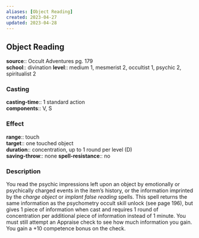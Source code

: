```yaml
---
aliases: [Object Reading]
created: 2023-04-27
updated: 2023-04-28
---
```


## Object Reading

**source**:: Occult Adventures pg. 179  
**school**:: divination
**level**:: medium 1, mesmerist 2, occultist 1, psychic 2, spiritualist 2

### Casting

**casting-time**:: 1 standard action  
**components**:: V, S

### Effect

**range**:: touch  
**target**:: one touched object  
**duration**:: concentration, up to 1 round per level (D)  
**saving-throw**:: none
**spell-resistance**:: no

### Description

You read the psychic impressions left upon an object by emotionally or psychically charged events in the item’s history, or the information imprinted by the *charge object* or *implant false reading* spells. This spell returns the same information as the psychometry occult skill unlock (see page 196), but gives 1 piece of information when cast and requires 1 round of concentration per additional piece of information instead of 1 minute. You must still attempt an Appraise check to see how much information you gain. You gain a +10 competence bonus on the check.
